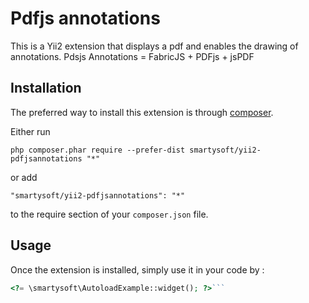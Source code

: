 Pdfjs annotations
=================

This is a Yii2 extension that displays a pdf and enables the drawing of annotations.
Pdsjs Annotations = FabricJS + PDFjs + jsPDF

Installation
------------

The preferred way to install this extension is through [composer](http://getcomposer.org/download/).

Either run

```
php composer.phar require --prefer-dist smartysoft/yii2-pdfjsannotations "*"
```

or add

```
"smartysoft/yii2-pdfjsannotations": "*"
```

to the require section of your `composer.json` file.


Usage
-----

Once the extension is installed, simply use it in your code by :

```php
<?= \smartysoft\AutoloadExample::widget(); ?>```
